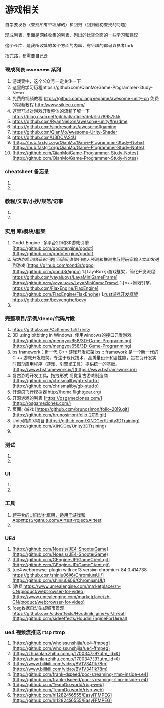 # 游戏相关

自学要发散（查找所有不理解的）和回归（回到最初查找的问题）

现成列表，里面是网络收集的列表，列出的比较全面的一些学习和建议

这个仓库，是我所收集的各个方面的内容，有兴趣的都可以参考fork

指完路，都需要自己走

### 现成列表 awesome 系列

1. 游戏蛮牛，这个公众号一定关注一下
2. 这里的学习历程https://github.com/QianMo/Game-Programmer-Study-Notes
3. 免费的视频教程 https://github.com/liangxiegame/awesome-unity-cn
   免费的视频教程 http://www.sikiedu.com/
4. 这里可以对游戏开发整体的流程了解一下 https://blog.csdn.net/gitchat/article/details/78957555
5. https://github.com/RyanNielson/awesome-unity#readme
6. https://github.com/sindresorhus/awesome#gaming
7. https://github.com/QianMo/Awesome-Unity-Shader
8. https://github.com/U3DC/AS4U
9. [https://hub.fastgit.org/QianMo/Game-Programmer-Study-Notes](https://hub.fastgit.org/QianMo/Game-Programmer-Study-Notes)
10. [https://github.com/QianMo/Game-Programmer-Study-Notes](https://github.com/QianMo/Game-Programmer-Study-Notes)

### cheatsheet 备忘录

1.
1.

### 教程/文章/小抄/规范/记事

1.
1.

### 实用 库/模块/框架

1. Godot Engine –多平台2D和3D游戏引擎
   [https://github.com/godotengine/godot](https://github.com/godotengine/godot)
1. 解决游戏网络延迟问题 回滚网络使用输入预测和推测执行将玩家输入立即发送到游戏
   [https://github.com/pond3r/ggpo](https://github.com/pond3r/ggpo)
   1.[LayaBox小游戏框架，简化开发流程 https://github.com/yayaluoya/LayaMiniGameFrame](https://github.com/yayaluoya/LayaMiniGameFrame)
   1.[c++游戏引擎，https://github.com/FlaxEngine/FlaxEngine](https://github.com/FlaxEngine/FlaxEngine)
   1.[rust游戏开发框架https://github.com/bevyengine/bevy](https://github.com/bevyengine/bevy)
1.

### 完整项目/示例/demo/代码片段

1. https://github.com/CatImmortal/Trinity
2. 3D using bitblting in Windows. 使用windows的接口开发游戏
   [https://github.com/mengyou658/3D-Game-Programming](https://github.com/mengyou658/3D-Game-Programming)
3. bs framework：新一代 C++ 游戏开发框架 bs :: framework 是一个新一代的 C ++ 游戏开发框架，专注于现代技术、高质量设计和高性能，旨在为开发实时图形应用程序（游戏、引擎或工具）提供统一的基础。
   [https://www.bsframework.io/](https://www.bsframework.io/)
4. 复古游戏开发工具，拖拽形式 视觉复古游戏制造商
   [https://github.com/chrismaltby/gb-studio](https://github.com/chrismaltby/gb-studio)
5. 开源的飞行模拟器
   http://home.flightgear.org/
6. 开源游戏的列表
   [https://osgameclones.com/](https://osgameclones.com/)
7. 页面小游戏
   [https://github.com/brunosimon/folio-2019.git](https://github.com/brunosimon/folio-2019.git)
8. Unity的练习项目
   [https://github.com/XINCGer/Unity3DTraining](https://github.com/XINCGer/Unity3DTraining)
9.

### 测试

1.
1.

### UI

1.
1.

### 工具

1. [跨平台的UI自动化框架，适用于游戏和Apphttps://github.com/AirtestProject/Airtest](https://github.com/AirtestProject/Airtest)
1.

### UE4

1. [https://github.com/Noesis/UE4-ShooterGame](https://github.com/Noesis/UE4-ShooterGame)
2. [https://github.com/GEngine-JP/GameClient.git](https://github.com/GEngine-JP/GameClient.git)
3. [ue4 webbrowser plugin with cef3 version chromium-84.0.4147.38 https://github.com/shiniu0606/ChromiumUI/](https://github.com/shiniu0606/ChromiumUI/)
4. [收费 https://www.unrealengine.com/marketplace/zh-CN/product/webbrowser-for-video](https://www.unrealengine.com/marketplace/zh-CN/product/webbrowser-for-video)
5. [osg数据自动生成城市景观 https://github.com/sideeffects/HoudiniEngineForUnreal](https://github.com/sideeffects/HoudiniEngineForUnreal)


### ue4 视频流推送 rtsp rtmp
1. [https://github.com/whoissunshijia/ue4-ffmpeg](https://github.com/whoissunshijia/ue4-ffmpeg)
2. [https://zhuanlan.zhihu.com/p/170034739?utm_id=0](https://zhuanlan.zhihu.com/p/170034739?utm_id=0)
2. [https://www.bilibili.com/video/BV1V3411k78m](https://www.bilibili.com/video/BV1V3411k78m)
2. [https://github.com/frank-dspeed/poc-streaming-rtmp-inside-ue4](https://github.com/frank-dspeed/poc-streaming-rtmp-inside-ue4)
3. [https://github.com/TeamDotworld/rtsp-web](https://github.com/TeamDotworld/rtsp-web)
4. [https://github.com/hl1282456555/EasyFFMPEG](https://github.com/hl1282456555/EasyFFMPEG)

